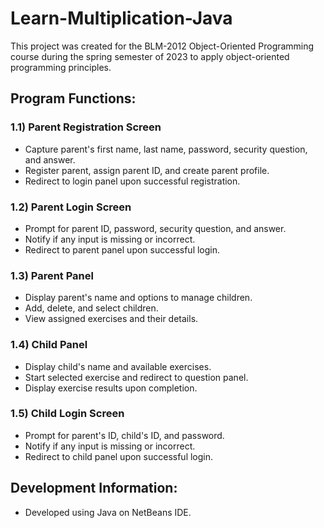 # Learn-Multiplication-Java
This project was created for the BLM-2012 Object-Oriented Programming course during the spring semester of 2023 to apply object-oriented programming principles.

## Program Functions:

### 1.1) Parent Registration Screen
- Capture parent's first name, last name, password, security question, and answer.
- Register parent, assign parent ID, and create parent profile.
- Redirect to login panel upon successful registration.

### 1.2) Parent Login Screen
- Prompt for parent ID, password, security question, and answer.
- Notify if any input is missing or incorrect.
- Redirect to parent panel upon successful login.

### 1.3) Parent Panel
- Display parent's name and options to manage children.
- Add, delete, and select children.
- View assigned exercises and their details.

### 1.4) Child Panel
- Display child's name and available exercises.
- Start selected exercise and redirect to question panel.
- Display exercise results upon completion.

### 1.5) Child Login Screen
- Prompt for parent's ID, child's ID, and password.
- Notify if any input is missing or incorrect.
- Redirect to child panel upon successful login.

## Development Information:
- Developed using Java on NetBeans IDE.
